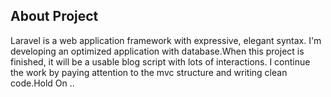
## About Project

Laravel is a web application framework with expressive, elegant syntax. 
I'm developing an optimized application with database.When this project is finished, it will be a usable blog script with lots of interactions.
I continue the work by paying attention to the mvc structure and writing clean code.Hold On ..
